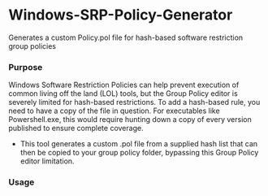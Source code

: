 # Windows-SRP-Policy-Generator
Generates a custom Policy.pol file for hash-based software restriction group policies  
### Purpose
Windows Software Restriction Policies can help prevent execution of common living off the land (LOL) tools, but the Group Policy editor is severely limited for hash-based restrictions.  To add a hash-based rule, you need to have a copy of the file in question.  For executables like Powershell.exe, this would require hunting down a copy of every version published to ensure complete coverage.  
- This tool generates a custom .pol file from a supplied hash list that can then be copied to your group policy folder, bypassing this Group Policy editor limitation.
### Usage
